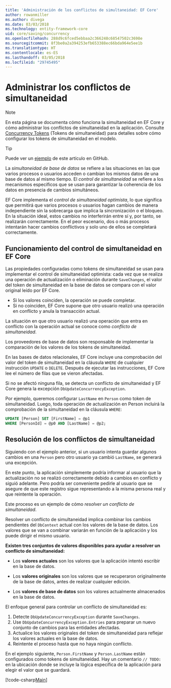 ```yaml
---
title: 'Administración de los conflictos de simultaneidad: EF Core'
author: rowanmiller
ms.author: divega
ms.date: 03/03/2018
ms.technology: entity-framework-core
uid: core/saving/concurrency
ms.openlocfilehash: 288d9c6fced5ebbaa2c366248c68547502c3698e
ms.sourcegitcommit: 8f3be0a2a394253efb653388ec66bda964e5ee1b
ms.translationtype: HT
ms.contentlocale: es-ES
ms.lasthandoff: 03/05/2018
ms.locfileid: "29745495"
---
```

# <a name="handling-concurrency-conflicts"></a>Administrar los conflictos de simultaneidad

> [!NOTE]
> En esta página se documenta cómo funciona la simultaneidad en EF Core y cómo administrar los conflictos de simultaneidad en la aplicación. Consulte [Concurrency Tokens](xref:core/modeling/concurrency) (Tokens de simultaneidad) para detalles sobre cómo configurar los tokens de simultaneidad en el modelo.

> [!TIP]
> Puede ver un [ejemplo](https://github.com/aspnet/EntityFramework.Docs/tree/master/samples/core/Saving/Saving/Concurrency/) de este artículo en GitHub.

La _simultaneidad de base de datos_ se refiere a las situaciones en las que varios procesos o usuarios acceden o cambian los mismos datos de una base de datos al mismo tiempo. El _control de simultaneidad_ se refiere a los mecanismos específicos que se usan para garantizar la coherencia de los datos en presencia de cambios simultáneos.

EF Core implementa el _control de simultaneidad optimista_, lo que significa que permitirá que varios procesos o usuarios hagan cambios de manera independiente sin la sobrecarga que implica la sincronización o el bloqueo. En la situación ideal, estos cambios no interferirán entre sí y, por tanto, se realizarán correctamente. En el peor escenario, dos o más procesos intentarán hacer cambios conflictivos y solo uno de ellos se completará correctamente.

## <a name="how-concurrency-control-works-in-ef-core"></a>Funcionamiento del control de simultaneidad en EF Core

Las propiedades configuradas como tokens de simultaneidad se usan para implementar el control de simultaneidad optimista: cada vez que se realiza una operación de actualización o eliminación durante `SaveChanges`, el valor del token de simultaneidad en la base de datos se compara con el valor original leído por EF Core.

- Si los valores coinciden, la operación se puede completar.
- Si no coinciden, EF Core supone que otro usuario realizó una operación en conflicto y anula la transacción actual.

La situación en que otro usuario realizó una operación que entra en conflicto con la operación actual se conoce como _conflicto de simultaneidad_.

Los proveedores de base de datos son responsable de implementar la comparación de los valores de los tokens de simultaneidad.

En las bases de datos relacionales, EF Core incluye una comprobación del valor del token de simultaneidad en la cláusula `WHERE` de cualquier instrucción `UPDATE` o `DELETE`. Después de ejecutar las instrucciones, EF Core lee el número de filas que se vieron afectadas.

Si no se afectó ninguna fila, se detecta un conflicto de simultaneidad y EF Core genera la excepción `DbUpdateConcurrencyException`.

Por ejemplo, queremos configurar `LastName` en `Person` como token de simultaneidad. Luego, toda operación de actualización en Person incluirá la comprobación de la simultaneidad en la cláusula `WHERE`:

``` sql
UPDATE [Person] SET [FirstName] = @p1
WHERE [PersonId] = @p0 AND [LastName] = @p2;
```

## <a name="resolving-concurrency-conflicts"></a>Resolución de los conflictos de simultaneidad

Siguiendo con el ejemplo anterior, si un usuario intenta guardar algunos cambios en una `Person` pero otro usuario ya cambió `LastName`, se generará una excepción.

En este punto, la aplicación simplemente podría informar al usuario que la actualización no se realizó correctamente debido a cambios en conflicto y siguió adelante. Pero podría ser conveniente pedirle al usuario que se asegure de que este registro sigue representando a la misma persona real y que reintente la operación.

Este proceso es un ejemplo de cómo _resolver un conflicto de simultaneidad_.

Resolver un conflicto de simultaneidad implica combinar los cambios pendientes del `DbContext` actual con los valores de la base de datos. Los valores que se van a combinar variarán en función de la aplicación y los puede dirigir el mismo usuario.

**Existen tres conjuntos de valores disponibles para ayudar a resolver un conflicto de simultaneidad:**

* Los **valores actuales** son los valores que la aplicación intentó escribir en la base de datos.

* Los **valores originales** son los valores que se recuperaron originalmente de la base de datos, antes de realizar cualquier edición.

* Los **valores de base de datos** son los valores actualmente almacenados en la base de datos.

El enfoque general para controlar un conflicto de simultaneidad es:

1. Detecte `DbUpdateConcurrencyException` durante `SaveChanges`.
2. Use `DbUpdateConcurrencyException.Entries` para preparar un nuevo conjunto de cambios para las entidades afectadas.
3. Actualice los valores originales del token de simultaneidad para reflejar los valores actuales en la base de datos.
4. Reintente el proceso hasta que no haya ningún conflicto.

En el ejemplo siguiente, `Person.FirstName` y `Person.LastName` están configurados como tokens de simultaneidad. Hay un comentario `// TODO:` en la ubicación donde se incluye la lógica específica de la aplicación para elegir el valor que se guardará.

[!code-csharp[Main](../../../samples/core/Saving/Saving/Concurrency/Sample.cs?name=ConcurrencyHandlingCode&highlight=34-35)]
